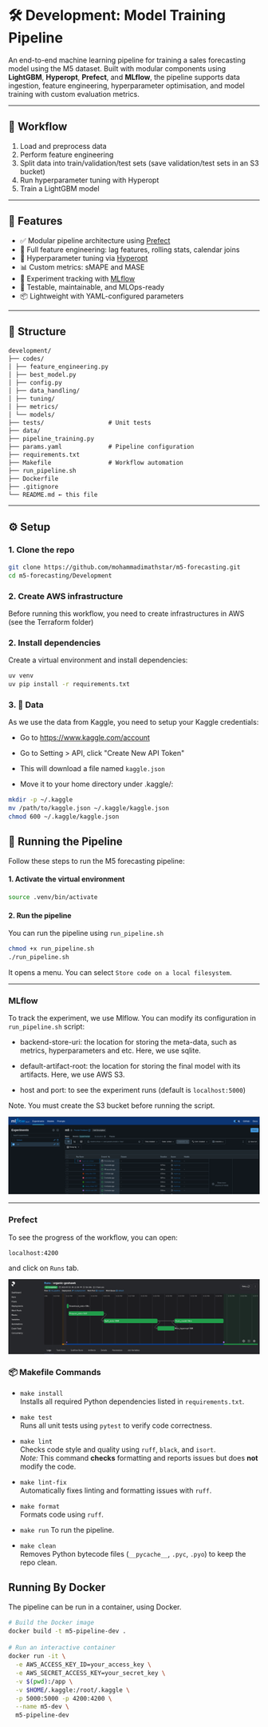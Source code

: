 # 🛠 Development: Model Training Pipeline

An end-to-end machine learning pipeline for training a sales forecasting model using the M5 dataset. Built with modular components using **LightGBM**, **Hyperopt**, **Prefect**, and **MLflow**, the pipeline supports data ingestion, feature engineering, hyperparameter optimisation, and model training with custom evaluation metrics.


---


## 🔄 Workflow

1. Load and preprocess data
2. Perform feature engineering
3. Split data into train/validation/test sets (save validation/test sets in an S3 bucket)
4. Run hyperparameter tuning with Hyperopt
5. Train a LightGBM model

---

## 🚀 Features

- ✅ Modular pipeline architecture using [Prefect](https://docs.prefect.io/)
- 🔁 Full feature engineering: lag features, rolling stats, calendar joins
- 🧪 Hyperparameter tuning via [Hyperopt](https://github.com/hyperopt/hyperopt)
- 📊 Custom metrics: sMAPE and MASE
- 📝 Experiment tracking with [MLflow](https://mlflow.org/)
- 🧼 Testable, maintainable, and MLOps-ready
- 📦 Lightweight with YAML-configured parameters

---

## 📂 Structure

```
development/
├── codes/
│ ├── feature_engineering.py
│ ├── best_model.py
│ ├── config.py
│ ├── data_handling/
│ ├── tuning/
│ ├── metrics/
│ └── models/
├── tests/                  # Unit tests
├── data/
├── pipeline_training.py
├── params.yaml             # Pipeline configuration
├── requirements.txt
├── Makefile                # Workflow automation
├── run_pipeline.sh
├── Dockerfile
├── .gitignore
└── README.md ← this file
```

---

## ⚙️ Setup

### 1. Clone the repo

```bash
git clone https://github.com/mohammadimathstar/m5-forecasting.git
cd m5-forecasting/Development
```

### 2. Create AWS infrastructure

Before running this workflow, you need to create infrastructures in AWS (see the Terraform folder)

### 2. Install dependencies

Create a virtual environment and install dependencies:

```bash
uv venv
uv pip install -r requirements.txt
```


### 3. 📁 Data

As we use the data from Kaggle, you need to setup your Kaggle credentials:

- Go to https://www.kaggle.com/account

- Go to Setting > API, click "Create New API Token"

- This will download a file named `kaggle.json`

- Move it to your home directory under .kaggle/:

```bash
mkdir -p ~/.kaggle
mv /path/to/kaggle.json ~/.kaggle/kaggle.json
chmod 600 ~/.kaggle/kaggle.json
```


## 🚀 Running the Pipeline 

Follow these steps to run the M5 forecasting pipeline:

#### 1. Activate the virtual environment

```bash
source .venv/bin/activate
```

#### 2. Run the pipeline

You can run the pipeline using `run_pipeline.sh` 

```bash
chmod +x run_pipeline.sh
./run_pipeline.sh
```
It opens a menu. You can select `Store code on a local filesystem`.

----

### MLflow

To track the experiment, we use Mlflow. You can modify its configuration in `run_pipeline.sh` script:

- backend-store-uri: the location for storing the meta-data, such as metrics, hyperparameters and etc. Here, we use sqlite.

- default-artifact-root: the location for storing the final model with its artifacts. Here, we use AWS S3.

- host and port: to see the experiment runs (default is `localhost:5000`)

Note. You must create the S3 bucket before running the script.

![Mlflow](pics/mlflow-training.png)

----

### Prefect

To see the progress of the workflow, you can open:
```bash
localhost:4200
```
and click on `Runs` tab.


![Prefect](pics/prefect-training.png)



### 📦 Makefile Commands

- `make install`  
  Installs all required Python dependencies listed in `requirements.txt`.

- `make test`  
  Runs all unit tests using `pytest` to verify code correctness.

- `make lint`  
  Checks code style and quality using `ruff`, `black`, and `isort`.  
  *Note:* This command **checks** formatting and reports issues but does **not** modify the code.

- `make lint-fix`  
  Automatically fixes linting and formatting issues with `ruff`.

- `make format`  
  Formats code using `ruff`.

- `make run`
  To run the pipeline.

- `make clean`  
  Removes Python bytecode files (`__pycache__`, `.pyc`, `.pyo`) to keep the repo clean.


## Running By Docker

The pipeline can be run in a container, using Docker.

```bash
# Build the Docker image
docker build -t m5-pipeline-dev .

# Run an interactive container
docker run -it \
  -e AWS_ACCESS_KEY_ID=your_access_key \
  -e AWS_SECRET_ACCESS_KEY=your_secret_key \
  -v $(pwd):/app \
  -v $HOME/.kaggle:/root/.kaggle \
  -p 5000:5000 -p 4200:4200 \
  --name m5-dev \
  m5-pipeline-dev
```
